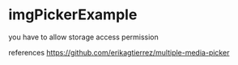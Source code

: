 # imgPickerExample



you have to allow storage access permission

references
https://github.com/erikagtierrez/multiple-media-picker
